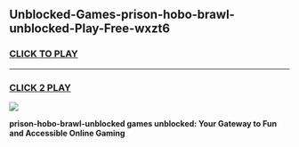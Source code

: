 
## Unblocked-Games-prison-hobo-brawl-unblocked-Play-Free-wxzt6
<h3>
<a href="https://premium76.site?title=prison-hobo-brawl-unblocked&ref=23A">CLICK TO PLAY</a></h3>
<hr>

<h3>
<a href="https://premium76.site?title=prison-hobo-brawl-unblocked&ref=23A">CLICK 2 PLAY</a>
  
</h3>

<a href="https://premium76.site?title=prison-hobo-brawl-unblocked&ref=23A"><img src="https://clearcache.store/games.png"></a>


**prison-hobo-brawl-unblocked games unblocked: Your Gateway to Fun and Accessible Online Gaming**
